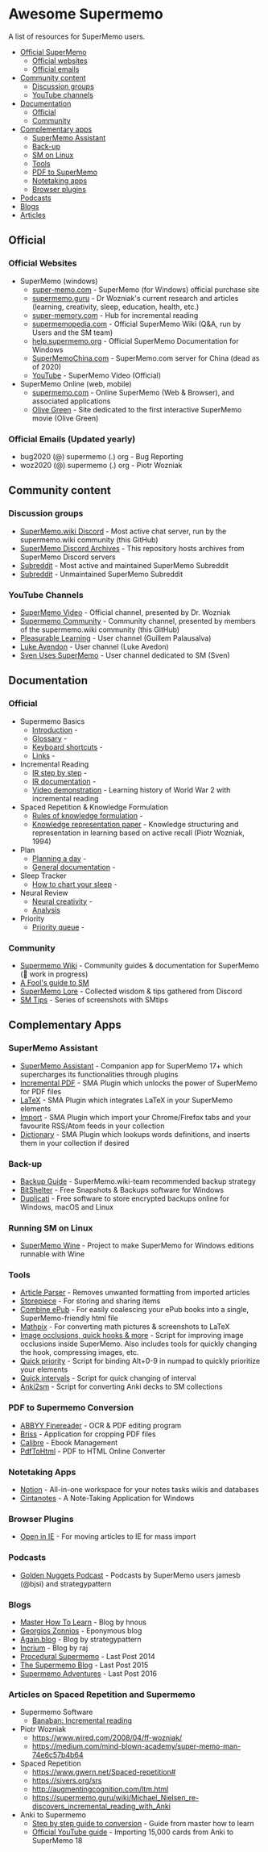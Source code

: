 # Awesome Supermemo

A list of resources for SuperMemo users.

- [Official SuperMemo](#official)
  - [Official websites](#official-websites)
  - [Official emails](#official-emails)
- [Community content](#community-content)
  - [Discussion groups](#discussion-groups)
  - [YouTube channels](#youtube-channels)
- [Documentation](#documentation)
  - [Official](#official)
  - [Community](#community)
- [Complementary apps](#complementary-apps)
  - [SuperMemo Assistant](#supermemo-assistant)
  - [Back-up](#back-up)
  - [SM on Linux](#running-sm-on-linux)
  - [Tools](#tools)
  - [PDF to SuperMemo](#pdf-to-supermemo-conversion)
  - [Notetaking apps](#notetaking-apps)
  - [Browser plugins](#browser-plugins)
- [Podcasts](#podcasts)
- [Blogs](#blogs)
- [Articles](#articles-on-spaced-repetition-and-supermemo)

## Official

### Official Websites

- SuperMemo (windows)
  - [super-memo.com](https://super-memo.com) - SuperMemo (for Windows) official purchase site
  - [supermemo.guru](https://supermemo.guru) - Dr Wozniak's current research and articles (learning, creativity, sleep, education, health, etc.)
  - [super-memory.com](https://super-memory.com) - Hub for incremental reading
  - [supermemopedia.com](https://supermemopedia.com) - Official SuperMemo Wiki (Q&A, run by Users and the SM team)
  - [help.supermemo.org](https://help.supermemo.org) - Official SuperMemo Documentation for Windows
  - [SuperMemoChina.com](https://SuperMemoChina.com) - SuperMemo.com server for China (dead as of 2020)
  - [YouTube](https://www.youtube.com/channel/UCqmYtieCc3liSTYxLwk_MLw) - SuperMemo Video (Official)
- SuperMemo Online (web, mobile)
  - [supermemo.com](https://supermemo.com) - Online SuperMemo (Web & Browser), and associated applications
  - [Olive Green](https://OliveGreenTheMovie.com) - Site dedicated to the first interactive SuperMemo movie (Olive Green)

### Official Emails (Updated yearly)

- bug2020 (@) supermemo (.) org - Bug Reporting
- woz2020 (@) supermemo (.) org - Piotr Wozniak

## Community content

### Discussion groups

- [SuperMemo.wiki Discord](https://discord.gg/vUQhqCT) - Most active chat server, run by the supermemo.wiki community (this GitHub)
- [SuperMemo Discord Archives](https://archives.supermemo.wiki/) - This repository hosts archives from SuperMemo Discord servers
- [Subreddit](https://www.reddit.com/r/Super_Memo/) - Most active and maintained SuperMemo Subreddit
- [Subreddit](https://www.reddit.com/r/SuperMemo/) - Unmaintained SuperMemo Subreddit

### YouTube Channels

- [SuperMemo Video](https://www.youtube.com/channel/UCqmYtieCc3liSTYxLwk_MLw) - Official channel, presented by Dr. Wozniak
- [Supermemo Community](https://www.youtube.com/channel/UCMdkN_8gHPn5vlYDe2ScrxQ) - Community channel, presented by members of the supermemo.wiki community (this GitHub)
- [Pleasurable Learning](https://www.youtube.com/channel/UCus-Fyf-I-Le1vS4tfZ_GlA) - User channel (Guillem Palausalva)
- [Luke Avendon](https://www.youtube.com/channel/UCKSNZBxGaB7SWb-seJLjWKQ) - User channel (Luke Avedon)
- [Sven Uses SuperMemo](https://www.youtube.com/channel/UCboagsweD13q2gI38hEjV1A) - User channel dedicated to SM (Sven)

## Documentation

### Official

- Supermemo Basics
  - [Introduction](https://help.supermemo.org/wiki/Introduction) -
  - [Glossary](https://help.supermemo.org/wiki/Glossary) -
  - [Keyboard shortcuts](https://help.supermemo.org/wiki/Keyboard_shortcuts) -
  - [Links](https://supermemopedia.com/wiki/Links) -
- Incremental Reading
  - [IR step by step](https://supermemo.guru/wiki/Incremental_reading_step_by_step) - 
  - [IR documentation](https://help.supermemo.org/wiki/Incremental_learning) - 
  - [Video demonstration](https://youtu.be/XRuLV2_A3Ts) - Learning history of World War 2 with incremental reading
- Spaced Repetition & Knowledge Formulation
  - [Rules of knowledge formulation](https://supermemo.guru/wiki/20_rules_of_knowledge_formulation) - 
  - [Knowledge representation paper](https://www.supermemo.com/en/archives1990-2015/english/ol/ks) - Knowledge structuring and representation in learning based on active recall (Piotr Wozniak, 1994)
- Plan
  - [Planning a day](https://supermemo.guru/wiki/Planning_a_perfect_productive_day_without_stress#No_Breaks_Needed) - 
  - [General documentation](https://help.supermemo.org/wiki/Plan) - 
- Sleep Tracker
  - [How to chart your sleep](https://supermemo.guru/wiki/Sleep_habits#Charting_sleep) - 
- Neural Review
  - [Neural creativity](https://help.supermemo.org/wiki/Neural_creativity) - 
  - [Analysis](http://supermemopedia.com/wiki/Example_of_neural_analysis)
- Priority
  - [Priority queue](https://help.supermemo.org/wiki/Priority_queue) - 

### Community

- [Supermemo Wiki](https://supermemo.wiki/#/) - Community guides & documentation for SuperMemo (🚧 work in progress)
- [A Fool's guide to SM](https://www.youtube.com/watch?v=i33BTuwTgAs&list=PL7RwmzKKAH8eKbDpOe5e-Omfp2Zqed6U1&index=1)
- [SuperMemo Lore](https://github.com/supermemo/SuperMemoLore) - Collected wisdom & tips gathered from Discord
- [SM Tips](https://cdn.discordapp.com/attachments/421645841003053057/615920920745213972/SMTips.rar) - Series of screenshots with SMtips

## Complementary Apps

### SuperMemo Assistant

- [SuperMemo Assistant](https://github.com/supermemo/SuperMemoAssistant) - Companion app for SuperMemo 17+ which supercharges its functionalities through plugins
- [Incremental PDF](https://github.com/supermemo/SuperMemoAssistant.Plugins.PDF) - SMA Plugin which unlocks the power of SuperMemo for PDF files
- [LaTeX](https://github.com/supermemo/SuperMemoAssistant.Plugins.LateX) - SMA Plugin which integrates LaTeX in your SuperMemo elements
- [Import](https://github.com/supermemo/SuperMemoAssistant.Plugins.Import) - SMA Plugin which import your Chrome/Firefox tabs and your favourite RSS/Atom feeds in your collection
- [Dictionary](https://github.com/supermemo/SuperMemoAssistant.Plugins.Dictionary) - SMA Plugin which lookups words definitions, and inserts them in your collection if desired

### Back-up

- [Backup Guide](https://supermemo.wiki/sma/#/qs-backup-setup) - SuperMemo.wiki-team recommended backup strategy
- [BitShelter](https://github.com/alexis-/BitShelter) - Free Snapshots & Backups software for Windows
- [Duplicati](https://www.duplicati.com/) - Free software to store encrypted backups online for Windows, macOS and Linux

### Running SM on Linux

- [SuperMemo Wine](https://github.com/alessivs/supermemo-wine) - Project to make SuperMemo for Windows editions runnable with Wine

### Tools

- [Article Parser](https://articleparser.win/) - Removes unwanted formatting from imported articles
- [Storepiece](https://storepiece.com) - For storing and sharing items
- [Combine ePub](https://storepiece.com/combine-ebook) - For easily coalescing your ePub books into a single, SuperMemo-friendly html file
- [Mathpix](https://mathpix.com/) - For converting math pictures & screenshots to LaTeX
- [Image occlusions, quick hooks & more](https://github.com/supermemo/SuperMemoScripts) - Script for improving image occlusions inside SuperMemo. Also includes tools for quickly changing the hook, compressing images, etc.
- [Quick priority](https://cdn.discordapp.com/attachments/421645841003053057/684904346953318403/quick_prio.ahk) - Script for binding Alt+0-9 in numpad to quickly prioritize your elements
- [Quick intervals](https://www.reddit.com/r/super_memo/comments/c2euh4/i_made_a_simple_ahk_script_where_you_can_use_your/) - Script for quick changing of interval
- [Anki2sm](https://github.com/AM429/anki2sm) - Script for converting Anki decks to SM collections

### PDF to Supermemo Conversion

- [ABBYY Finereader](https://www.abbyy.com) - OCR & PDF editing program
- [Briss](http://briss.sourceforge.net/) - Application for cropping PDF files
- [Calibre](https://calibre-ebook.com/) - Ebook Management
- [PdfToHtml](https://www.pdftohtml.net/) - PDF to HTML Online Converter

### Notetaking Apps

- [Notion](https://www.notion.so/) - All-in-one workspace for your notes tasks wikis and databases
- [Cintanotes](http://cintanotes.com/) - A Note-Taking Application for Windows

### Browser Plugins

- [Open in IE](https://chrome.google.com/webstore/detail/open-in-ie/looohpideggedchhpphemdmppnmdkgfd?hl=en) - For moving articles to IE for mass import

### Podcasts

- [Golden Nuggets Podcast](https://www.youtube.com/channel/UC9PA26yTZOsJB_wHJXN6sKg) - Podcasts by SuperMemo users jamesb (@bjsi) and strategypattern

### Blogs

- [Master How To Learn](https://www.masterhowtolearn.com/) - Blog by hnous
- [Georgios Zonnios](https://georgios.blog/) - Eponymous blog
- [Again.blog](https://again.blog/) - Blog by strategypattern
- [Incrium](https://www.incrium.com/) - Blog by raj
- [Procedural Supermemo](https://incrementally-do.blogspot.com/?m=1) - Last Post 2014
- [The Supermemo Blog](https://thesupermemoblog.wordpress.com/) - Last Post 2015
- [Supermemo Adventures](http://supermemoadventures.blogspot.com/2012/10/incremental-reading-what-is-of-value.html) - Last Post 2016

### Articles on Spaced Repetition and Supermemo

- Supermemo Software
  - [Banaban: Incremental reading](https://web.archive.org/web/20080314045853/http://www.banaban.net/supermemo/incremental-reading.html)
- Piotr Wozniak
  - https://www.wired.com/2008/04/ff-wozniak/
  - https://medium.com/mind-blown-academy/super-memo-man-74e6c57b4b64
- Spaced Repetition
  - https://www.gwern.net/Spaced-repetition#
  - https://sivers.org/srs
  - http://augmentingcognition.com/ltm.html
  - https://supermemo.guru/wiki/Michael_Nielsen_re-discovers_incremental_reading_with_Anki
- Anki to Supermemo
  - [Step by step guide to conversion](https://masterhowtolearn.wordpress.com/2018/10/28/how-i-moved-my-anki-collection-with-over-50000-cards-to-supermemo/) - Guide from master how to learn
  - [Official YouTube guide](https://youtu.be/-zfVeUgYyw8) - Importing 15,000 cards from Anki to SuperMemo 18

